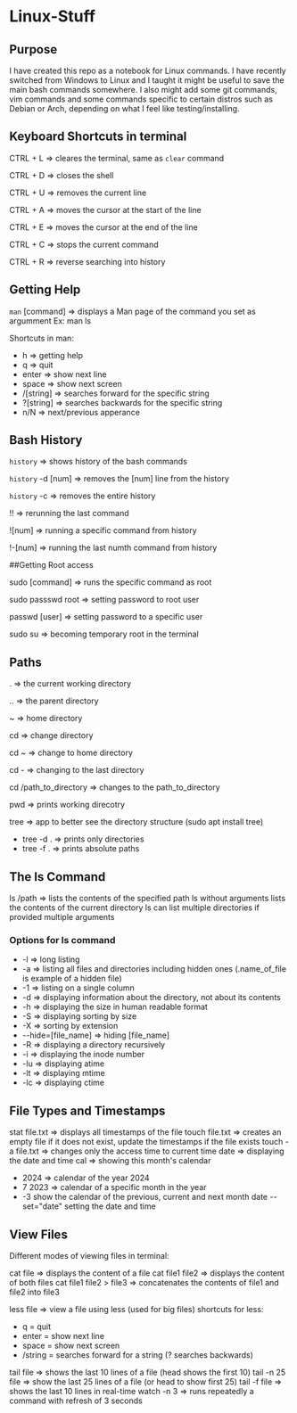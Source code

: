 # Linux-Stuff


## Purpose

I have created this repo as a notebook for Linux commands. I have recently switched from Windows to Linux and I taught it might be useful to save the main bash commands somewhere.
I also might add some git commands, vim commands and some commands specific to certain distros such as Debian or Arch, depending on what I feel like testing/installing.

## Keyboard Shortcuts in terminal

CTRL + L => cleares the terminal, same as `clear` command

CTRL + D => closes the shell

CTRL + U => removes the current line

CTRL + A => moves the cursor at the start of the line

CTRL + E => moves the cursor at the end of the line

CTRL + C => stops the current command

CTRL + R => reverse searching into history

## Getting Help

`man` [command] => displays a Man page of the command you set as argumment
Ex: man ls

Shortcuts in man:
  - h => getting help
  - q => quit
  - enter => show next line
  - space => show next screen
  - /[string] => searches forward for the specific string
  - ?[string] => searches backwards for the specific string
  - n/N => next/previous apperance

## Bash History

`history` => shows history of the bash commands

`history` -d [num] => removes the [num] line from the history

`history` -c => removes the entire history

!! => rerunning the last command

![num] => running a specific command from history

!-[num] => running the last numth command from history

##Getting Root access

sudo [command] => runs the specific command as root

sudo passswd root => setting password to root user

passwd [user] => setting password to a specific user

sudo su => becoming temporary root in the terminal

## Paths

. => the current working directory

.. => the parent directory

~ => home directory

cd => change directory

cd ~ => change to home directory

cd - => changing to the last directory

cd /path_to_directory => changes to the path_to_directory

pwd => prints working direcotry

tree => app to better see the directory structure (sudo apt install tree)
-  tree -d . => prints only directories
-  tree -f . => prints absolute paths

## The ls Command

ls /path => lists the contents of the specified path
ls without arguments lists the contents of the current directory
ls can list multiple directories if provided multiple arguments

### Options for ls command
- -l => long listing
- -a => listing all files and directories including hidden ones (.name_of_file is example of a hidden file)
- -1 => listing on a single column
- -d => displaying information about the directory, not about its contents
- -h => displaying the size in human readable format
- -S => displaying sorting by size
- -X => sorting by extension
- --hide=[file_name] => hiding [file_name]
- -R => displaying a directory recursively
- -i => displaying the inode number
- -lu => displaying atime
- -lt => displaying mtime
- -lc => displaying ctime


## File Types and Timestamps

stat file.txt => displays all timestamps of the file
touch file.txt => creates an empty file if it does not exist, update the timestamps if the file exists
touch -a file.txt => changes only the access time to current time
date => displaying the date and time
cal => showing this month's calendar
  - 2024 => calendar of the year 2024
  - 7 2023 => calendar of a specific month in the year
  - -3 show the calendar of the previous, current and next month
date --set="date" setting the date and time


## View Files

Different modes of viewing files in terminal:

cat file => displays the content of a file
cat file1 file2 => displays the content of both files
cat file1 file2 > file3 => concatenates the contents of file1 and file2 into file3

less file => view a file using less (used for big files)
shortcuts for less:
  - q = quit
  - enter = show next line
  - space = show next screen
  - /string = searches forward for a string (? searches backwards)

tail file => shows the last 10 lines of a file (head shows the first 10)
tail -n 25 file => show the last 25 lines of a file (or head to show first 25)
tail -f file => shows the last 10 lines in real-time
watch -n 3 => runs repeatedly a command with refresh of 3 seconds


